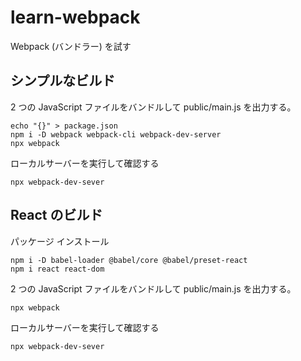 # learn-webpack
Webpack (バンドラー) を試す

## シンプルなビルド
2 つの JavaScript ファイルをバンドルして public/main.js を出力する。
```
echo "{}" > package.json
npm i -D webpack webpack-cli webpack-dev-server
npx webpack
```

ローカルサーバーを実行して確認する
```
npx webpack-dev-sever
```

## React のビルド
パッケージ インストール
```
npm i -D babel-loader @babel/core @babel/preset-react
npm i react react-dom
```
2 つの JavaScript ファイルをバンドルして public/main.js を出力する。
```
npx webpack
```
ローカルサーバーを実行して確認する
```
npx webpack-dev-sever
```
